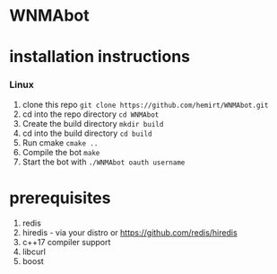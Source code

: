 # WNMAbot

# installation instructions
### Linux
1. clone this repo `git clone https://github.com/hemirt/WNMAbot.git`
2. cd into the repo directory `cd WNMAbot`
3. Create the build directory `mkdir build`
4. cd into the build directory `cd build`
5. Run cmake `cmake ..`
6. Compile the bot `make`
7. Start the bot with `./WNMAbot oauth username`

# prerequisites
1. redis
2. hiredis - via your distro or https://github.com/redis/hiredis
3. c++17 compiler support
4. libcurl
5. boost
